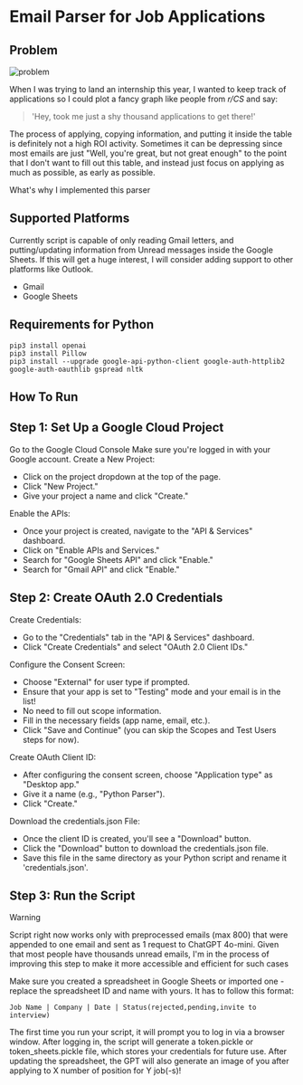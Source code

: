 # Email Parser for Job Applications
## Problem
![problem](https://i.imgur.com/rE5qa24.jpeg)

When I was trying to land an internship this year, I wanted to keep track of applications so I could plot a fancy graph like people from *r/CS* and say:
> 'Hey, took me just a shy thousand applications to get there!'

The process of applying, copying information, and putting it inside the table is definitely not a high ROI activity. Sometimes it can be depressing since most emails are just "Well, you're great, but not great enough" to the point that I don't want to fill out this table, and instead just focus on applying as much as possible, as early as possible.

What's why I implemented this parser

## Supported Platforms
Currently script is capable of only reading Gmail letters, and putting/updating information from Unread messages inside the Google Sheets. If this will get a huge interest, I will consider adding support to other platforms like Outlook.
- Gmail
- Google Sheets
## Requirements for Python
```
pip3 install openai
pip3 install Pillow
pip3 install --upgrade google-api-python-client google-auth-httplib2 google-auth-oauthlib gspread nltk
```

## How To Run
## Step 1: Set Up a Google Cloud Project
Go to the Google Cloud Console
Make sure you're logged in with your Google account.
Create a New Project:
- Click on the project dropdown at the top of the page.
- Click "New Project."
- Give your project a name and click "Create."

Enable the APIs:
- Once your project is created, navigate to the "API & Services" dashboard.
- Click on "Enable APIs and Services."
- Search for "Google Sheets API" and click "Enable."
- Search for "Gmail API" and click "Enable."
  
## Step 2: Create OAuth 2.0 Credentials
Create Credentials:
- Go to the "Credentials" tab in the "API & Services" dashboard.
- Click "Create Credentials" and select "OAuth 2.0 Client IDs."

Configure the Consent Screen:
- Choose "External" for user type if prompted.
- Ensure that your app is set to "Testing" mode and your email is in the list!
- No need to fill out scope information.
- Fill in the necessary fields (app name, email, etc.).
- Click "Save and Continue" (you can skip the Scopes and Test Users steps for now).

Create OAuth Client ID:
- After configuring the consent screen, choose "Application type" as "Desktop app."
- Give it a name (e.g., "Python Parser").
- Click "Create."

Download the credentials.json File:
- Once the client ID is created, you'll see a "Download" button.
- Click the "Download" button to download the credentials.json file.
- Save this file in the same directory as your Python script and rename it 'credentials.json'.

  
## Step 3: Run the Script
> [!WARNING]
> Script right now works only with preprocessed emails (max 800) that were appended to one email and sent as 1 request to ChatGPT 4o-mini.
> Given that most people have thousands unread emails, I'm in the process of improving this step to make it more accessible and efficient for such cases

Make sure you created a spreadsheet in Google Sheets or imported one - replace the spreadsheet ID and name with yours. It has to follow this format:
```
Job Name | Company | Date | Status(rejected,pending,invite to interview)
```

The first time you run your script, it will prompt you to log in via a browser window.
After logging in, the script will generate a token.pickle or token_sheets.pickle file, which stores your credentials for future use.
After updating the spreadsheet, the GPT will also generate an image of you after applying to X number of position for Y job(-s)!
